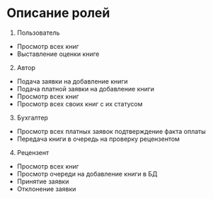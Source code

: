 # Описание ролей

1.	Пользователь
- Просмотр всех книг
- Выставление оценки книге
2.	Автор
- Подача заявки на добавление книги
- Подача платной заявки на добавление книги
- Просмотр всех книг
- Просмотр всех своих книг с их статусом
3.	Бухгалтер
- Просмотр всех платных заявок подтверждение факта оплаты
- Передача книги в очередь на проверку рецензентом
4.	Рецензент
- Просмотр всех книг
- Просмотр очереди на добавление книги в БД
- Принятие заявки
- Отклонение заявки
